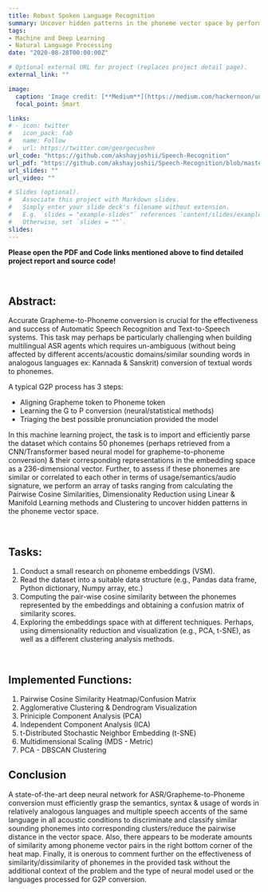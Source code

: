 ```yaml
---
title: Robust Spoken Language Recognition
summary: Uncover hidden patterns in the phoneme vector space by performing Pairwise Cosine Similarity, Dimensionality Reduction & Spacial Clustering.
tags:
- Machine and Deep Learning
- Natural Language Processing
date: "2020-08-28T00:00:00Z"

# Optional external URL for project (replaces project detail page).
external_link: ""

image:
  caption: 'Image credit: [**Medium**](https://medium.com/hackernoon/understanding-speech-recognition-to-design-better-voice-interfaces-bef36b8614f)'
  focal_point: Smart

links:
# - icon: twitter
#   icon_pack: fab
#   name: Follow
#   url: https://twitter.com/georgecushen
url_code: "https://github.com/akshayjoshii/Speech-Recognition"
url_pdf: "https://github.com/akshayjoshii/Speech-Recognition/blob/master/Final%20Report/Spoken%20Language%20Recognition%20Report.pdf"
url_slides: ""
url_video: ""

# Slides (optional).
#   Associate this project with Markdown slides.
#   Simply enter your slide deck's filename without extension.
#   E.g. `slides = "example-slides"` references `content/slides/example-slides.md`.
#   Otherwise, set `slides = ""`.
slides: 
---
```


**Please open the PDF and Code links mentioned above to find detailed project report and source code!**

<br>

## Abstract:
Accurate Grapheme-to-Phoneme conversion is crucial for the effectiveness and success of Automatic Speech Recognition and Text-to-Speech systems. This task may perhaps be particularly challenging when building multilingual ASR agents which requires un-ambiguous (without being affected by different accents/acoustic domains/similar sounding words in analogous languages ex: Kannada & Sanskrit) conversion of textual words to phonemes.

A typical G2P process has 3 steps:
  * Aligning Grapheme token to Phoneme token
  * Learning the G to P conversion (neural/statistical methods)
  * Triaging the best possible pronunciation provided the model

In this machine learning project, the task is to import and efficiently parse the dataset which contains 50 phonemes (perhaps retrieved from a CNN/Transformer based neural model for grapheme-to-phoneme conversion) & their corresponding representations in the embedding space as a 236-dimensional vector. Further, to assess if these phonemes are similar or correlated to each other in terms of usage/semantics/audio signature, we perform an array of tasks ranging from calculating the Pairwise Cosine Similarities, Dimensionality Reduction using Linear & Manifold Learning methods and Clustering to uncover hidden patterns in the phoneme vector space.

<br>

## Tasks:

1. Conduct a small research on phoneme embeddings (VSM).
2. Read the dataset into a suitable data structure (e.g., Pandas data frame, Python dictionary, Numpy array, etc.)
3. Computing the pair-wise cosine similarity between the phonemes represented by the embeddings and obtaining a confusion matrix of similarity scores. 
4. Exploring the embeddings space with at different techniques. Perhaps, using dimensionality reduction and visualization (e.g., PCA, t-SNE), as well as a different clustering  analysis methods.

<br>

## Implemented Functions:

1. Pairwise Cosine Similarity Heatmap/Confusion Matrix
2. Agglomerative Clustering & Dendrogram Visualization
3. Priniciple Component Analysis (PCA)
4. Independent Component Analysis (ICA)
5. t-Distributed Stochastic Neighbor Embedding (t-SNE)
6. Multidimensional Scaling (MDS - Metric)
7. PCA - DBSCAN Clustering

## Conclusion
A state-of-the-art deep neural network for ASR/Grapheme-to-Phoneme conversion must efficiently grasp the semantics, syntax & usage of words in relatively analogous languages and multiple speech accents of the same language in all acoustic conditions to discriminate and classify similar sounding phonemes into corresponding clusters/reduce the pairwise distance in the vector space. Also, there appears to be moderate amounts of similarity among phoneme vector pairs in the right bottom corner of the heat map. Finally, it is onerous to comment further on the effectiveness of similarity/dissimilarity of phonemes in the provided task without the additional context of the problem and the type of neural model used or the languages processed for G2P conversion.